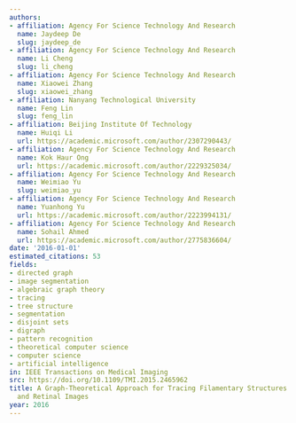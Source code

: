 ```yaml
---
authors:
- affiliation: Agency For Science Technology And Research
  name: Jaydeep De
  slug: jaydeep_de
- affiliation: Agency For Science Technology And Research
  name: Li Cheng
  slug: li_cheng
- affiliation: Agency For Science Technology And Research
  name: Xiaowei Zhang
  slug: xiaowei_zhang
- affiliation: Nanyang Technological University
  name: Feng Lin
  slug: feng_lin
- affiliation: Beijing Institute Of Technology
  name: Huiqi Li
  url: https://academic.microsoft.com/author/2307290443/
- affiliation: Agency For Science Technology And Research
  name: Kok Haur Ong
  url: https://academic.microsoft.com/author/2229325034/
- affiliation: Agency For Science Technology And Research
  name: Weimiao Yu
  slug: weimiao_yu
- affiliation: Agency For Science Technology And Research
  name: Yuanhong Yu
  url: https://academic.microsoft.com/author/2223994131/
- affiliation: Agency For Science Technology And Research
  name: Sohail Ahmed
  url: https://academic.microsoft.com/author/2775836604/
date: '2016-01-01'
estimated_citations: 53
fields:
- directed graph
- image segmentation
- algebraic graph theory
- tracing
- tree structure
- segmentation
- disjoint sets
- digraph
- pattern recognition
- theoretical computer science
- computer science
- artificial intelligence
in: IEEE Transactions on Medical Imaging
src: https://doi.org/10.1109/TMI.2015.2465962
title: A Graph-Theoretical Approach for Tracing Filamentary Structures in Neuronal
  and Retinal Images
year: 2016
---
```


